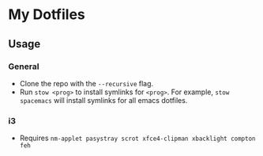 # My Dotfiles

## Usage
### General
- Clone the repo with the `--recursive` flag.
- Run `stow <prog>` to install symlinks for `<prog>`. For example, `stow spacemacs` will install symlinks for all emacs dotfiles.

### i3
- Requires `nm-applet pasystray scrot xfce4-clipman xbacklight compton feh`
